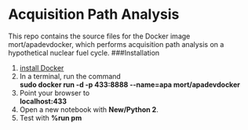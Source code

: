 # Acquisition Path Analysis

This repo contains the source files for the Docker image mort/apadevdocker, which performs acquisition path analysis on a hypothetical nuclear fuel cycle.
###Installation

 1. <a href="https://docs.docker.com/installation/ubuntulinux/">install Docker</a>
 2. In a terminal, run the command<br />
      __sudo docker run -d -p 433:8888 --name=apa  mort/apadevdocker__<br />
 3. Point your browser to<br /> 
    __localhost:433__
 4. Open a new notebook with __New/Python 2__.
 5. Test with __%run pm__